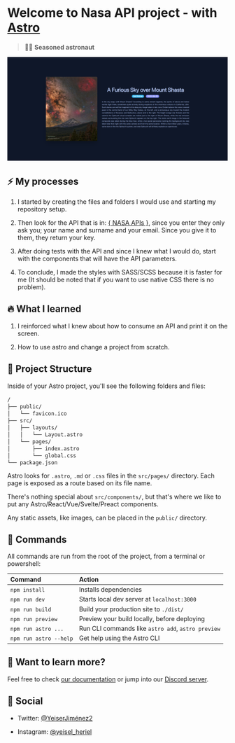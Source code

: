 # Welcome to Nasa API project - with [Astro](https://astro.build)

> 🧑‍🚀 **Seasoned astronaut**

![basics](./public/screenshot.png)

## ⚡ My processes

1. I started by creating the files and folders I would use and starting my repository setup.

2. Then look for the API that is in: [{ NASA APIs }](https://api.nasa.gov/), since you enter they only ask you; your name and surname and your email. Since you give it to them, they return your key.

3. After doing tests with the API and since I knew what I would do, start with the components that will have the API parameters.

4. To conclude, I made the styles with SASS/SCSS because it is faster for me (It should be noted that if you want to use native CSS there is no problem).

## 🔥 What I learned

1. I reinforced what I knew about how to consume an API and print it on the screen.

2. How to use astro and change a project from scratch.

## 🚀 Project Structure

Inside of your Astro project, you'll see the following folders and files:

```
/
├── public/
│   └── favicon.ico
├── src/
│   ├── layouts/
│   │   └── Layout.astro
│   └── pages/
│       ├── index.astro
│       └── global.css
└── package.json
```

Astro looks for `.astro`, `.md` or `.css` files in the `src/pages/` directory. Each page is exposed as a route based on its file name.

There's nothing special about `src/components/`, but that's where we like to put any Astro/React/Vue/Svelte/Preact components.

Any static assets, like images, can be placed in the `public/` directory.

## 🧞 Commands

All commands are run from the root of the project, from a terminal or powershell:

| Command                | Action                                             |
| :--------------------- | :------------------------------------------------- |
| `npm install`          | Installs dependencies                              |
| `npm run dev`          | Starts local dev server at `localhost:3000`        |
| `npm run build`        | Build your production site to `./dist/`            |
| `npm run preview`      | Preview your build locally, before deploying       |
| `npm run astro ...`    | Run CLI commands like `astro add`, `astro preview` |
| `npm run astro --help` | Get help using the Astro CLI                       |

## 👀 Want to learn more?

Feel free to check [our documentation](https://docs.astro.build) or jump into our [Discord server](https://astro.build/chat).

## 💬 Social

- Twitter: [@YeiserJiménez2](https://twitter.com/YeiserJimnez2)

- Instagram: [@yeisel_heriel](https://www.instagram.com/yeisel_heriel/)